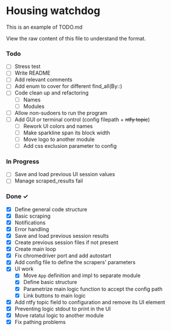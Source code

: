 # Housing watchdog

This is an example of TODO.md

View the raw content of this file to understand the format.

### Todo
- [ ] Stress test
- [ ] Write README
- [ ] Add relevant comments
- [ ] Add enum to cover for different find_all(By::)
- [ ] Code clean up and refactoring
  - [ ] Names
  - [ ] Modules
- [ ] Allow non-sudoers to run the program
- [ ] Add GUI or terminal control (config filepath + <s>ntfy topic</s>)
  - [ ] Rework UI colors and names
  - [ ] Make sparkline span its block width
  - [ ] Move logo to another module
  - [ ] Add css exclusion parameter to config
  
### In Progress

- [ ] Save and load previous UI session values
- [ ] Manage scraped_results fail

### Done ✓

- [X] Define general code structure
- [X] Basic scraping
- [X] Notifications
- [X] Error handling
- [X] Save and load previous session results
- [X] Create previous session files if not present
- [X] Create main loop
- [X] Fix chromedriver port and add autostart
- [X] Add config file to define the scrapers' parameters
- [X] UI work 
  - [X] Move `App` definition and impl to separate module
  - [X] Define basic structure
  - [X] Parametrize main logic function to accept the config path
  - [X] Link buttons to main logic
- [X] Add ntfy topic field to configuration and remove its UI element
- [X] Preventing logic stdout to print in the UI
- [X] Move ratatui logic to another module
- [X] Fix pathing problems 